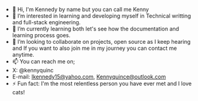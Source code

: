 - 👋 Hi, I'm Kennedy by name but you can call me Kenny
- 👀 I’m interested in learning and developing myself in Technical writting and full-stack engineering.
- 🌱 I’m currently learning both let's see how the documentation and learning process goes.
- 💞️ I’m looking to collaborate on projects, open source as I keep hearing and If you want to also join me in my journey you can contact me anytime.
- 📫 You can reach me on;
- X: @kennyquinc
- E-mail: Ikennedy15@yahoo.com, Kennyquince@outlook.com
- ⚡ Fun fact: I'm the most relentless person you have ever met and I love cats!

<!---
Kennyquince/Kennyquince is a ✨ special ✨ repository because its `README.md` (this file) appears on your GitHub profile.
You can click the Preview link to take a look at your changes.
--->
